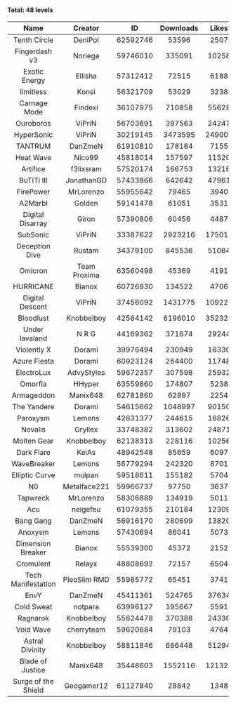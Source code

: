 #### Total: 48 levels

| Name | Creator | ID | Downloads | Likes |
|:---:|:---:|:---:|:---:|:---:|
| Tenth Circle | DeniPol | 62592746 | 53596 | 2507
| Fingerdash v3 | Noriega | 59746010 | 335091 | 10258
| Exotic Energy | Ellisha | 57312412 | 72515 | 6188
| limitless | Konsi | 56321709 | 53029 | 3238
| Carnage Mode | Findexi | 36107975 | 710858 | 55628
| Ouroboros | ViPriN | 56703691 | 397563 | 24247
| HyperSonic | ViPriN | 30219145 | 3473595 | 249007
| TANTRUM | DanZmeN | 61910810 | 178184 | 7155
| Heat Wave | Nico99 | 45818014 | 157597 | 11520
| Artifice | f3lixsram | 57520174 | 166753 | 13216
| BuTiTi III | JonathanGD | 57433866 | 642642 | 47961
| FirePower | MrLorenzo | 55955642 | 79465 | 3940
| A2Marbl | Golden | 59141478 | 61051 | 3531
| Digital Disarray | Giron | 57390806 | 60456 | 4487
| SubSonic | ViPriN | 33387622 | 2923216 | 175017
| Deception Dive | Rustam | 34379100 | 845536 | 51084
| Omicron | Team Proxima | 63560498 | 45369 | 4191
| HURRICANE | Bianox | 60726930 | 134522 | 4706
| Digital Descent | ViPriN | 37456092 | 1431775 | 109228
| Bloodlust | Knobbelboy | 42584142 | 6196010 | 352324
| Under lavaland | N R G | 44169362 | 371674 | 29244
| Violently X | Dorami | 39976494 | 230949 | 16330
| Azure Fiesta | Dorami | 60923124 | 264400 | 11748
| ElectroLux | AdvyStyles | 59672357 | 307598 | 25932
| Omorfia | HHyper | 63559860 | 174807 | 5238
| Armageddon | Manix648 | 62781860 | 62897 | 2254
| The Yandere | Dorami | 54615662 | 1048997 | 90150
| Paroxysm | Lemons | 42631377 | 244615 | 16826
| Novalis | Gryllex | 33748382 | 313602 | 24871
| Molten Gear | Knobbelboy | 62138313 | 228116 | 10256
| Dark Flare | KeiAs | 48942548 | 85659 | 6097
| WaveBreaker | Lemons | 56779294 | 242320 | 8701
| Elliptic Curve | mulpan | 59518611 | 155182 | 5704
| N0 | Metalface221 | 59966737 | 97750 | 3637
| Tapwreck | MrLorenzo | 58306889 | 134919 | 5011
| Acu | neigefeu | 61079355 | 210184 | 12309
| Bang Gang | DanZmeN | 56916170 | 280699 | 13820
| Anoxysm | Lemons | 57430694 | 86041 | 5073
| Dimension Breaker | Bianox | 55539300 | 45372 | 2152
| Cromulent | Relayx | 48808692 | 72157 | 6504
| Tech Manifestation | PleoSlim RMD | 55985772 | 65451 | 3741
| EnvY | DanZmeN | 45411361 | 524765 | 37634
| Cold Sweat | notpara | 63996127 | 195667 | 5591
| Ragnarok | Knobbelboy | 55624478 | 370388 | 24330
| Void Wave | cherryteam | 59620684 | 79103 | 4764
| Astral Divinity | Knobbelboy | 58811846 | 686448 | 51294
| Blade of Justice | Manix648 | 35448603 | 1552116 | 121321
| Surge of the Shield | Geogamer12 | 61127840 | 28842 | 1348
